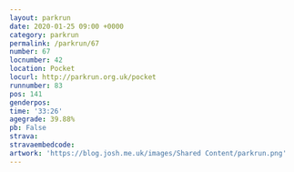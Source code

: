 ```yaml
---
layout: parkrun
date: 2020-01-25 09:00 +0000
category: parkrun
permalink: /parkrun/67
number: 67
locnumber: 42
location: Pocket
locurl: http://parkrun.org.uk/pocket
runnumber: 83
pos: 141
genderpos: 
time: '33:26'
agegrade: 39.88%
pb: False
strava: 
stravaembedcode:
artwork: 'https://blog.josh.me.uk/images/Shared Content/parkrun.png'
---
```

